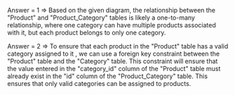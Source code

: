 
Answer = 1 => Based on the given diagram, the relationship between the "Product" and "Product_Category" tables is likely a one-to-many relationship, where one category can have multiple products  associated with it, but each product belongs to only one category.

Answer = 2 =>  To ensure that each product in the "Product" table has a valid category assigned to it , we can use a foreign key constraint between the "Product" table and the "Category" table.   This constraint will ensure that the value entered in the "category_id" column of the "Product" table must already exist in the "id" column of the "Product_Category" table.  This ensures that only valid categories can be assigned to products.
